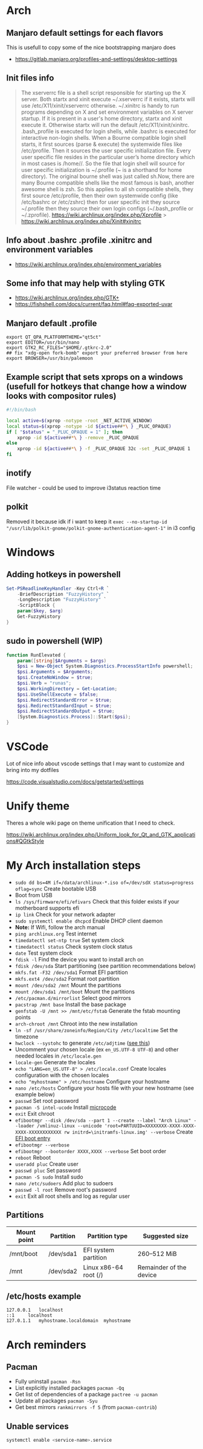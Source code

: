# Arch

## Manjaro default settings for each flavors

This is usefull to copy some of the nice bootstrapping manjaro does

- https://gitlab.manjaro.org/profiles-and-settings/desktop-settings

## Init files info

> The xserverrc file is a shell script responsible for starting up the X server. Both startx and xinit execute ~/.xserverrc if it exists, startx will use /etc/X11/xinit/xserverrc otherwise.
> ~/.xinitrc is handy to run programs depending on X and set environment variables on X server startup. If it is present in a user's home directory, startx and xinit execute it. Otherwise startx will run the default /etc/X11/xinit/xinitrc.
> .bash_profile is executed for login shells, while .bashrc is executed for interactive non-login shells.
> When a Bourne compatible login shell starts, it first sources (parse & execute) the systemwide files like /etc/profile. Then it sources the user specific initialization file. Every user specific file resides in the particular user’s home directory which in most cases is /home/<user>/. So the file that login shell will source for user specific initialization is ~/.profile (~ is a shorthand for home directory).
> The original bourne shell was just called sh.Now, there are many Bourne compatible shells like the most famous is bash, another awesome shell is zsh. So this applies to all sh compatible shells, they first source /etc/profile, then their own systemwide config (like /etc/bashrc or /etc/zshrc) then for user specific init they source ~/.profile then they source their own login configs (~/.bash_profile or ~/.zprofile).
> https://wiki.archlinux.org/index.php/Xprofile > https://wiki.archlinux.org/index.php/Xinit#xinitrc

## Info about .bashrc .profile .xinitrc and environment variables

- https://wiki.archlinux.org/index.php/environment_variables

## Some info that may help with styling GTK

- https://wiki.archlinux.org/index.php/GTK+
- https://fishshell.com/docs/current/faq.html#faq-exported-uvar

## Manjaro default .profile

```
export QT_QPA_PLATFORMTHEME="qt5ct"
export EDITOR=/usr/bin/nano
export GTK2_RC_FILES="$HOME/.gtkrc-2.0"
## fix "xdg-open fork-bomb" export your preferred browser from here
export BROWSER=/usr/bin/palemoon
```

## Example script that sets xprops on a windows (usefull for hotkeys that change how a window looks with compositor rules)

```bash
#!/bin/bash

local active=$(xprop -notype -root _NET_ACTIVE_WINDOW)
local status=$(xprop -notype -id ${active##*\ } _PLUC_OPAQUE)
if [ "$status" = "_PLUC_OPAQUE = 1" ]; then
    xprop -id ${active##*\ } -remove _PLUC_OPAQUE
else
    xprop -id ${active##*\ } -f _PLUC_OPAQUE 32c -set _PLUC_OPAQUE 1
fi
```

## inotify

File watcher - could be used to improve i3status reaction time

## polkit

Removed it because idk if i want to keep it
`exec --no-startup-id "/usr/lib/polkit-gnome/polkit-gnome-authentication-agent-1"` in i3 config

# Windows

## Adding hotkeys in powershell

```powershell
Set-PSReadlineKeyHandler -Key Ctrl+R `
    -BriefDescription "FuzzyHistory" `
    -LongDescription "FuzzyHistory" `
    -ScriptBlock {
    param($key, $arg)
    Get-FuzzyHistory
}
```

## sudo in powershell (WIP)

```powershell
function RunElevated {
    param([string]$Arguments = $args)
    $psi = New-Object System.Diagnostics.ProcessStartInfo powershell;
    $psi.Arguments = $Arguments;
    $psi.CreateNoWindow = $true;
    $psi.Verb = "runas";
    $psi.WorkingDirectory = Get-Location;
    $psi.UseShellExecute = $false;
    $psi.RedirectStandardError = $true;
    $psi.RedirectStandardInput = $true;
    $psi.RedirectStandardOutput = $true;
    [System.Diagnostics.Process]::Start($psi);
}
```

# VSCode

Lot of nice info about vscode settings that I may want to customize and bring into my dotfiles

https://code.visualstudio.com/docs/getstarted/settings

# Unify theme

Theres a whole wiki page on theme unification that I need to check.

https://wiki.archlinux.org/index.php/Uniform_look_for_Qt_and_GTK_applications#QGtkStyle

# My Arch installation steps

- `sudo dd bs=4M if=/data/archlinux-*.iso of=/dev/sdX status=progress oflag=sync` Create bootable USB
- Boot from USB
- `ls /sys/firmware/efi/efivars` Check that this folder exists if your motherboard supports efi
- `ip link` Check for your network adapter
- `sudo systemctl enable dhcpcd` Enable DHCP client daemon
- **Note:** If Wifi, follow the arch manual
- `ping archlinux.org` Test internet
- `timedatectl set-ntp true` Set system clock
- `timedatectl status` Check system clock status
- `date` Test system clock
- `fdisk -l` Find the device you want to install arch on
- `fdisk /dev/sda` Start partitioning (see partition recommendations below)
- `mkfs.fat -F32 /dev/sda1` Format EFI partition
- `mkfs.ext4 /dev/sda2` Format root partition
- `mount /dev/sda2 /mnt` Mount the partitions
- `mount /dev/sda1 /mnt/boot` Mount the partitions
- `/etc/pacman.d/mirrorlist` Select good mirrors
- `pacstrap /mnt base` Install the base package
- `genfstab -U /mnt >> /mnt/etc/fstab` Generate the fstab mounting points
- `arch-chroot /mnt` Chroot into the new installation
- `ln -sf /usr/share/zoneinfo/Region/City /etc/localtime` Set the timezone
- `hwclock --systohc` to generate `/etc/adjtime` ([see this](https://jlk.fjfi.cvut.cz/arch/manpages/man/hwclock.8))
- Uncomment your chosen locale (ex `en_US.UTF-8 UTF-8`) and other needed locales in `/etc/locale.gen`
- `locale-gen` Generate the locales
- `echo "LANG=en_US.UTF-8" > /etc/locale.conf` Create locales configuration with the chosen locales
- `echo "myhostname" > /etc/hostname` Configure your hostname
- `nano /etc/hosts` Configure your hosts file with your new hostname (see example below)
- `passwd` Set root password
- `pacman -S intel-ucode` Install [microcode](https://wiki.archlinux.org/index.php/Microcode)
- `exit` Exit chroot
- `efibootmgr --disk /dev/sda --part 1 --create --label "Arch Linux" --loader /vmlinuz-linux --unicode 'root=PARTUUID=XXXXXXXX-XXXX-XXXX-XXXX-XXXXXXXXXXXX rw initrd=\initramfs-linux.img' --verbose` Create [EFI boot entry](https://wiki.archlinux.org/index.php/EFISTUB)
- `efibootmgr --verbose`
- `efibootmgr --bootorder XXXX,XXXX --verbose` Set boot order
- `reboot` Reboot
- `useradd pluc` Create user
- `passwd pluc` Set password
- `pacman -S sudo` Install sudo
- `nano /etc/sudoers` Add pluc to sudoers
- `passwd -l root` Remove root's password
- `exit` Exit all root shells and log as regular user

## Partitions

| Mount point | Partition | Partition type        | Suggested size          |
| ----------- | --------- | --------------------- | ----------------------- |
| /mnt/boot   | /dev/sda1 | EFI system partition  | 260–512 MiB             |
| /mnt        | /dev/sda2 | Linux x86-64 root (/) | Remainder of the device |

## /etc/hosts example

```
127.0.0.1	localhost
::1		localhost
127.0.1.1	myhostname.localdomain	myhostname
```

# Arch reminders

## Pacman

- Fully uninstall `pacman -Rsn`
- List explicitly installed packages `pacman -Qq`
- Get list of dependencies of a package `pactree -u pacman`
- Update all packages `pacman -Syu`
- Get best mirrors `rankmirrors -f 5` (from `pacman-contrib`)

## Unable services

```bash
systemctl enable <service-name>.service
```
